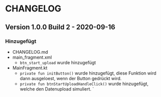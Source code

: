 # CHANGELOG

## Version 1.0.0 Build 2 - 2020-09-16

### Hinzugefügt
- CHANGELOG.md
- main_fragment.xml
    - `btn_start_upload` wurde hinzugefügt
- MainFragment.kt
    - `private fun initButton()` wurde hinzugefügt, diese Funktion wird dann ausgeloest, wenn der Button gedrückt wird.
    - `private fun btnStartUploadHandleClick()` wurde hinzugefügt, welche den Datenupload simuliert.
`